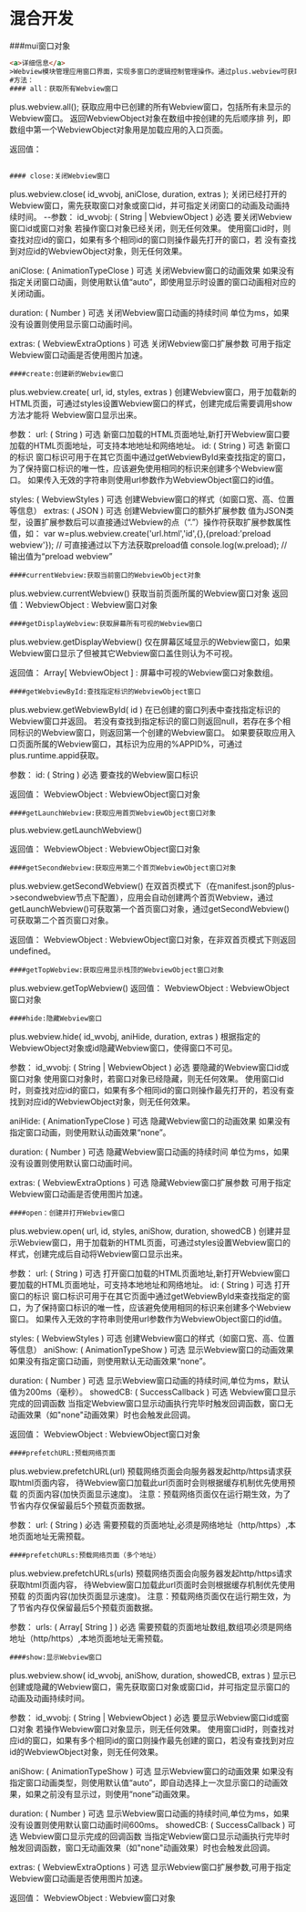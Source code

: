 # 混合开发 

###mui窗口对象

```html
<a>详细信息</a>
>Webview模块管理应用窗口界面，实现多窗口的逻辑控制管理操作。通过plus.webview可获取应用界面管理对象。
#方法：
#### all：获取所有Webview窗口
```
 plus.webview.all();
 获取应用中已创建的所有Webview窗口，包括所有未显示的Webview窗口。 返回WebviewObject对象在数组中按创建的先后顺序排
 列，即数组中第一个WebviewObject对象用是加载应用的入口页面。
 
 返回值：
<script type="text/javascript">
	// H5 plus事件处理
	function plusReady(){
		// 获取所有Webview窗口
		var wvs=plus.webview.all();
		for(var i=0;i<wvs.length;i++){
			console.log('webview'+i+': '+wvs[i].getURL());
		}
	}
	if(window.plus){
		plusReady();
	}else{
		document.addEventListener('plusready', plusReady, false);
	}
</script>
```
			
#### close:关闭Webview窗口
```
plus.webview.close( id_wvobj, aniClose, duration, extras );
关闭已经打开的Webview窗口，需先获取窗口对象或窗口id，并可指定关闭窗口的动画及动画持续时间。
--参数：
id_wvobj: ( String | WebviewObject ) 必选 要关闭Webview窗口id或窗口对象
若操作窗口对象已经关闭，则无任何效果。 使用窗口id时，则查找对应id的窗口，如果有多个相同id的窗口则操作最先打开的窗口，若
没有查找到对应id的WebviewObject对象，则无任何效果。

aniClose: ( AnimationTypeClose ) 可选 关闭Webview窗口的动画效果
如果没有指定关闭窗口动画，则使用默认值“auto”，即使用显示时设置的窗口动画相对应的关闭动画。

duration: ( Number ) 可选 关闭Webview窗口动画的持续时间
单位为ms，如果没有设置则使用显示窗口动画时间。

extras: ( WebviewExtraOptions ) 可选 关闭Webview窗口扩展参数
可用于指定Webview窗口动画是否使用图片加速。
<script type="text/javascript">
	// H5 plus事件处理
	function plusReady(){}
	if(window.plus){
		plusReady();
	}else{
		document.addEventListener('plusready', plusReady, false);
	}
	// 关闭自身窗口
	function closeme(){
		var ws=plus.webview.currentWebview();
		plus.webview.close(ws);
	}
</script>
```
####create:创建新的Webview窗口
```
 plus.webview.create( url, id, styles, extras )
 创建Webview窗口，用于加载新的HTML页面，可通过styles设置Webview窗口的样式，创建完成后需要调用show方法才能将
 Webview窗口显示出来。
 
 参数：
url: ( String ) 可选 新窗口加载的HTML页面地址,新打开Webview窗口要加载的HTML页面地址，可支持本地地址和网络地址。
id: ( String ) 可选 新窗口的标识
窗口标识可用于在其它页面中通过getWebviewById来查找指定的窗口，为了保持窗口标识的唯一性，应该避免使用相同的标识来创建多个Webview窗口。 如果传入无效的字符串则使用url参数作为WebviewObject窗口的id值。

styles: ( WebviewStyles ) 可选 创建Webview窗口的样式（如窗口宽、高、位置等信息）
extras: ( JSON ) 可选 创建Webview窗口的额外扩展参数
值为JSON类型，设置扩展参数后可以直接通过Webview的点（“.”）操作符获取扩展参数属性值，如： var w=plus.webview.create('url.html','id',{},{preload:'preload webview'}); // 可直接通过以下方法获取preload值 console.log(w.preload); // 输出值为“preload webview”

<script type="text/javascript">
	// H5 plus事件处理
	function plusReady(){}
	if(window.plus){
		plusReady();
	}else{
		document.addEventListener('plusready', plusReady, false);
	}
	// 创建并显示新窗口
	function create(){
		var w = plus.webview.create('http://m.weibo.cn/u/3196963860');
		w.show(); // 显示窗口
	}
</script>
```
####currentWebview:获取当前窗口的WebviewObject对象
```
plus.webview.currentWebview()  获取当前页面所属的Webview窗口对象
返回值：WebviewObject : Webview窗口对象
<script type="text/javascript">
	// H5 plus事件处理
	function plusReady(){
		var ws=plus.webview.currentWebview();
		console.log( "当前Webview窗口："+ws.getURL() );
	}
	if(window.plus){
		plusReady();
	}else{
		document.addEventListener('plusready', plusReady, false);
	}
</script>
```				
####getDisplayWebview:获取屏幕所有可视的Webview窗口
```
plus.webview.getDisplayWebview()
仅在屏幕区域显示的Webview窗口，如果Webview窗口显示了但被其它Webview窗口盖住则认为不可视。

返回值：
Array[ WebviewObject ] : 屏幕中可视的Webview窗口对象数组。

<script type="text/javascript">
	// H5 plus事件处理
	function plusReady(){
		// 获取所有可视的Webview窗口
		var wvs=plus.webview.getDisplayWebview();
		for(var i=0;i<wvs.length;i++){
			console.log('Display webview '+i+': '+wvs[i].getURL());
		}
	}
	if(window.plus){
		plusReady();
	}else{
		document.addEventListener('plusready', plusReady, false);
	}
</script>
```				
####getWebviewById:查找指定标识的WebviewObject窗口
```
plus.webview.getWebviewById( id )
在已创建的窗口列表中查找指定标识的Webview窗口并返回。 若没有查找到指定标识的窗口则返回null，若存在多个相同标识的Webview窗口，则返回第一个创建的Webview窗口。 如果要获取应用入口页面所属的Webview窗口，其标识为应用的%APPID%，可通过plus.runtime.appid获取。

参数：
id: ( String ) 必选 要查找的Webview窗口标识

返回值：
WebviewObject : WebviewObject窗口对象

<script type="text/javascript">
	// H5 plus事件处理
	function plusReady(){
		// 查找应用首页窗口对象
		var h=plus.webview.getWebviewById( plus.runtime.appid );
		console.log( "应用首页Webview窗口："+h.getURL() );
	}
	if(window.plus){
		plusReady();
	}else{
		document.addEventListener('plusready', plusReady, false);
	}
</script>
```				
####getLaunchWebview:获取应用首页WebviewObject窗口对象
```
plus.webview.getLaunchWebview()

返回值：
WebviewObject : WebviewObject窗口对象

<script type="text/javascript">
	// H5 plus事件处理
	function plusReady(){
		// 获取应用首页窗口对象
		var h=plus.webview.getLaunchWebview();
		console.log('应用首页Webview窗口：'+h.getURL());
	}
	if(window.plus){
		plusReady();
	}else{
		document.addEventListener('plusready', plusReady, false);
	}
</script>
```				
####getSecondWebview:获取应用第二个首页WebviewObject窗口对象
```
plus.webview.getSecondWebview()
在双首页模式下（在manifest.json的plus->secondwebview节点下配置），应用会自动创建两个首页Webview，通过getLaunchWebview()可获取第一个首页窗口对象，通过getSecondWebview()可获取第二个首页窗口对象。

返回值：
WebviewObject : WebviewObject窗口对象，在非双首页模式下则返回undefined。

<script type="text/javascript">
	// H5 plus事件处理
	function plusReady(){
		// 获取应用第二个首页窗口对象
		var h=plus.webview.getSecondWebview();
		if(h){
			console.log('应用第二个首页Webview窗口：'+h.getURL());
		}else{
			console.log('应用不存在第二个首页Webview窗口');
		}
	}
	if(window.plus){
		plusReady();
	}else{
		document.addEventListener('plusready', plusReady, false);
	}
</script>
```				
####getTopWebview:获取应用显示栈顶的WebviewObject窗口对象
```
plus.webview.getTopWebview()
返回值：
WebviewObject : WebviewObject窗口对象

<script type="text/javascript">
	// H5 plus事件处理
	function plusReady(){
		// 获取应用首页窗口对象
		var h=plus.webview.getTopWebview();
		console.log('应用显示栈顶的Webview窗口：'+h.getURL());
	}
	if(window.plus){
		plusReady();
	}else{
		document.addEventListener('plusready', plusReady, false);
	}
</script>
```
####hide:隐藏Webview窗口
```
plus.webview.hide( id_wvobj, aniHide, duration, extras )
根据指定的WebviewObject对象或id隐藏Webview窗口，使得窗口不可见。

参数：
id_wvobj: ( String | WebviewObject ) 必选 要隐藏的Webview窗口id或窗口对象
使用窗口对象时，若窗口对象已经隐藏，则无任何效果。 使用窗口id时，则查找对应id的窗口，如果有多个相同id的窗口则操作最先打开的，若没有查找到对应id的WebviewObject对象，则无任何效果。

aniHide: ( AnimationTypeClose ) 可选 隐藏Webview窗口的动画效果
如果没有指定窗口动画，则使用默认动画效果“none”。

duration: ( Number ) 可选 隐藏Webview窗口动画的持续时间
单位为ms，如果没有设置则使用默认窗口动画时间。

extras: ( WebviewExtraOptions ) 可选 隐藏Webview窗口扩展参数
可用于指定Webview窗口动画是否使用图片加速。

<script type="text/javascript">
	// H5 plus事件处理
	function plusReady(){}
	if(window.plus){
		plusReady();
	}else{
		document.addEventListener('plusready', plusReady, false);
	}
	// 隐藏自身窗口
	function hideeme(){
		plus.webview.hide(plus.webview.currentWebview());
	}
</script>
```
####open：创建并打开Webview窗口
```
plus.webview.open( url, id, styles, aniShow, duration, showedCB )
创建并显示Webview窗口，用于加载新的HTML页面，可通过styles设置Webview窗口的样式，创建完成后自动将Webview窗口显示出来。

参数：
url: ( String ) 可选 打开窗口加载的HTML页面地址,新打开Webview窗口要加载的HTML页面地址，可支持本地地址和网络地址。
id: ( String ) 可选 打开窗口的标识
窗口标识可用于在其它页面中通过getWebviewById来查找指定的窗口，为了保持窗口标识的唯一性，应该避免使用相同的标识来创建多个Webview窗口。 如果传入无效的字符串则使用url参数作为WebviewObject窗口的id值。

styles: ( WebviewStyles ) 可选 创建Webview窗口的样式（如窗口宽、高、位置等信息）
aniShow: ( AnimationTypeShow ) 可选 显示Webview窗口的动画效果
如果没有指定窗口动画，则使用默认无动画效果“none”。

duration: ( Number ) 可选 显示Webview窗口动画的持续时间,单位为ms，默认值为200ms（毫秒）。
showedCB: ( SuccessCallback ) 可选 Webview窗口显示完成的回调函数
当指定Webview窗口显示动画执行完毕时触发回调函数，窗口无动画效果（如"none"动画效果）时也会触发此回调。

返回值：
WebviewObject : WebviewObject窗口对象

<script type="text/javascript">
	// H5 plus事件处理
	function plusReady(){}
	if(window.plus){
		plusReady();
	}else{
		document.addEventListener('plusready', plusReady, false);
	}
	// 创建并显示新窗口
	function openWebview(){
		var w = plus.webview.open('http://m.weibo.cn/u/3196963860');
	}
</script>
```
####prefetchURL:预载网络页面
```
plus.webview.prefetchURL(url)
预载网络页面会向服务器发起http/https请求获取html页面内容， 待Webview窗口加载此url页面时会则根据缓存机制优先使用预载
的页面内容(加快页面显示速度)。 注意：预载网络页面仅在运行期生效，为了节省内存仅保留最后5个预载页面数据。

参数：
url: ( String ) 必选 需要预载的页面地址,必须是网络地址（http/https）,本地页面地址无需预载。

<script type="text/javascript">
	var url = 'http://m.weibo.cn/u/3196963860';
	var ws=null,wn=null;
	// H5 plus事件处理
	function plusReady(){
		ws=plus.webview.currentWebview();
		// 预载网络页面
		plus.webview.prefetchURL(url);
	}
	if(window.plus){
		plusReady();
	}else{
		document.addEventListener('plusready', plusReady, false);
	}
	// 打开窗口
	function showWebview(){
		// 预创建新窗口（显示在可视区域外）
		wn=plus.webview.create(url, 'test',{render:'always'});
		wn.show('none');
	}
</script>
```
####prefetchURLs:预载网络页面（多个地址）
```
plus.webview.prefetchURLs(urls)
预载网络页面会向服务器发起http/https请求获取html页面内容， 待Webview窗口加载此url页面时会则根据缓存机制优先使用预载
的页面内容(加快页面显示速度)。 注意：预载网络页面仅在运行期生效，为了节省内存仅保留最后5个预载页面数据。

参数：
urls: ( Array[ String ] ) 必选 需要预载的页面地址数组,数组项必须是网络地址（http/https）,本地页面地址无需预载。

<script type="text/javascript">
	var urls = ['http://m.weibo.cn/u/3196963860',
	'http://m3w.cn/'];
	var ws=null,wn=null;
	// H5 plus事件处理
	function plusReady(){
		ws=plus.webview.currentWebview();
		// 预载网络页面
		plus.webview.prefetchURLs(urls);
	}
	if(window.plus){
		plusReady();
	}else{
		document.addEventListener('plusready', plusReady, false);
	}
	// 打开窗口
	function showWebview(){
		// 创建并显示新窗口
		wn=plus.webview.create(urls[0], 'test', {render:'always'});
		wn.show('none');
	}
	function showWebview1(){
		// 创建并显示新窗口
		wn=plus.webview.create(urls[1], 'test1', {render:'always'});
		wn.show('none');
	}
</script>
```
####show:显示Webview窗口
```
plus.webview.show( id_wvobj, aniShow, duration, showedCB, extras )
显示已创建或隐藏的Webview窗口，需先获取窗口对象或窗口id，并可指定显示窗口的动画及动画持续时间。

参数：
id_wvobj: ( String | WebviewObject ) 必选 要显示Webview窗口id或窗口对象
若操作Webview窗口对象显示，则无任何效果。 使用窗口id时，则查找对应id的窗口，如果有多个相同id的窗口则操作最先创建的窗口，若没有查找到对应id的WebviewObject对象，则无任何效果。

aniShow: ( AnimationTypeShow ) 可选 显示Webview窗口的动画效果
如果没有指定窗口动画类型，则使用默认值“auto”，即自动选择上一次显示窗口的动画效果，如果之前没有显示过，则使用“none”动画效果。

duration: ( Number ) 可选 显示Webview窗口动画的持续时间,单位为ms，如果没有设置则使用默认窗口动画时间600ms。
showedCB: ( SuccessCallback ) 可选 Webview窗口显示完成的回调函数
当指定Webview窗口显示动画执行完毕时触发回调函数，窗口无动画效果（如"none"动画效果）时也会触发此回调。

extras: ( WebviewExtraOptions ) 可选 显示Webview窗口扩展参数,可用于指定Webview窗口动画是否使用图片加速。

返回值：
WebviewObject : Webview窗口对象

<script type="text/javascript">
	// H5 plus事件处理
	function plusReady(){}
	if(window.plus){
		plusReady();
	}else{
		document.addEventListener('plusready', plusReady, false);
	}
	// 创建并显示新窗口
	function create(){
		var w = plus.webview.create('http://m.weibo.cn/u/3196963860');
		plus.webview.show(w); // 显示窗口
	}
</script>
```

```